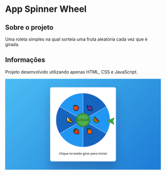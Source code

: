 # App Spinner Wheel

## Sobre o projeto

Uma roleta simples na qual sorteia uma fruta aleatória cada vez que é girada.

## Informações

Projeto desenvolvido utilizando apenas HTML, CSS e JavaScript.

<img src="screenshot.jpg"/>
